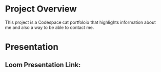 # Project Overview
This project is a Codespace cat portfoloio that highlights information about me and also a way to be able to contact me.

# Presentation

## Loom Presentation Link:
